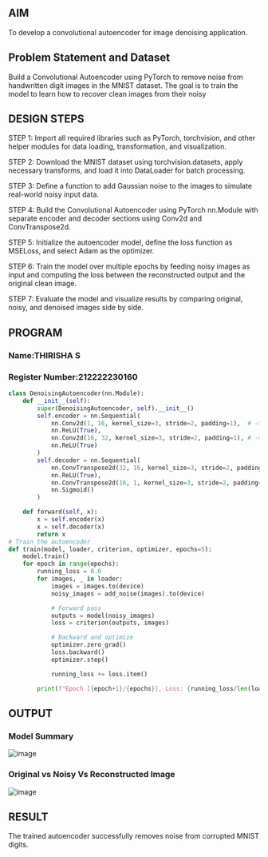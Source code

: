 
## AIM

To develop a convolutional autoencoder for image denoising application.

## Problem Statement and Dataset
Build a Convolutional Autoencoder using PyTorch to remove noise from handwritten digit images in the MNIST dataset. The goal is to train the model to learn how to recover clean images from their noisy


## DESIGN STEPS

STEP 1:
Import all required libraries such as PyTorch, torchvision, and other helper modules for data loading, transformation, and visualization.

STEP 2:
Download the MNIST dataset using torchvision.datasets, apply necessary transforms, and load it into DataLoader for batch processing.

STEP 3:
Define a function to add Gaussian noise to the images to simulate real-world noisy input data.

STEP 4:
Build the Convolutional Autoencoder using PyTorch nn.Module with separate encoder and decoder sections using Conv2d and ConvTranspose2d.

STEP 5:
Initialize the autoencoder model, define the loss function as MSELoss, and select Adam as the optimizer.

STEP 6:
Train the model over multiple epochs by feeding noisy images as input and computing the loss between the reconstructed output and the original clean image.

STEP 7:
Evaluate the model and visualize results by comparing original, noisy, and denoised images side by side.



## PROGRAM
### Name:THIRISHA S
### Register Number:212222230160
```python
class DenoisingAutoencoder(nn.Module):
    def __init__(self):
        super(DenoisingAutoencoder, self).__init__()
        self.encoder = nn.Sequential(
            nn.Conv2d(1, 16, kernel_size=3, stride=2, padding=1),  # -> [16, 14, 14]
            nn.ReLU(True),
            nn.Conv2d(16, 32, kernel_size=3, stride=2, padding=1), # -> [32, 7, 7]
            nn.ReLU(True)
        )
        self.decoder = nn.Sequential(
            nn.ConvTranspose2d(32, 16, kernel_size=3, stride=2, padding=1, output_padding=1), # -> [16, 14, 14]
            nn.ReLU(True),
            nn.ConvTranspose2d(16, 1, kernel_size=3, stride=2, padding=1, output_padding=1),  # -> [1, 28, 28]
            nn.Sigmoid()
        )

    def forward(self, x):
        x = self.encoder(x)
        x = self.decoder(x)
        return x
# Train the autoencoder
def train(model, loader, criterion, optimizer, epochs=5):
    model.train()
    for epoch in range(epochs):
        running_loss = 0.0
        for images, _ in loader:
            images = images.to(device)
            noisy_images = add_noise(images).to(device)

            # Forward pass
            outputs = model(noisy_images)
            loss = criterion(outputs, images)

            # Backward and optimize
            optimizer.zero_grad()
            loss.backward()
            optimizer.step()

            running_loss += loss.item()

        print(f"Epoch [{epoch+1}/{epochs}], Loss: {running_loss/len(loader):.4f}")
```


## OUTPUT

### Model Summary
![image](https://github.com/user-attachments/assets/1dde6837-b187-4b41-b206-50aa31d759fd)


### Original vs Noisy Vs Reconstructed Image
![image](https://github.com/user-attachments/assets/914f25ac-0255-499e-a493-ca5c248ec969)

## RESULT
The trained autoencoder successfully removes noise from corrupted MNIST digits.
